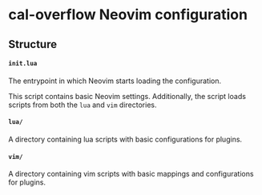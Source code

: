 # cal-overflow Neovim configuration

## Structure

#### `init.lua`
The entrypoint in which Neovim starts loading the configuration.

This script contains basic Neovim settings. Additionally, the script loads scripts from both the `lua` and `vim` directories.

#### `lua/`
A directory containing lua scripts with basic configurations for plugins.

#### `vim/`
A directory containing vim scripts with basic mappings and configurations for plugins.
